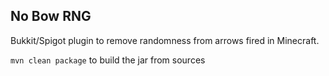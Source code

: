 ## No Bow RNG
Bukkit/Spigot plugin to remove randomness from arrows fired in Minecraft.

`mvn clean package` to build the jar from sources